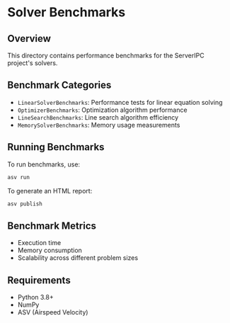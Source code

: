 # Solver Benchmarks

## Overview
This directory contains performance benchmarks for the ServerIPC project's solvers.

## Benchmark Categories
- `LinearSolverBenchmarks`: Performance tests for linear equation solving
- `OptimizerBenchmarks`: Optimization algorithm performance
- `LineSearchBenchmarks`: Line search algorithm efficiency
- `MemorySolverBenchmarks`: Memory usage measurements

## Running Benchmarks
To run benchmarks, use:
```bash
asv run
```

To generate an HTML report:
```bash
asv publish
```

## Benchmark Metrics
- Execution time
- Memory consumption
- Scalability across different problem sizes

## Requirements
- Python 3.8+
- NumPy
- ASV (Airspeed Velocity)
